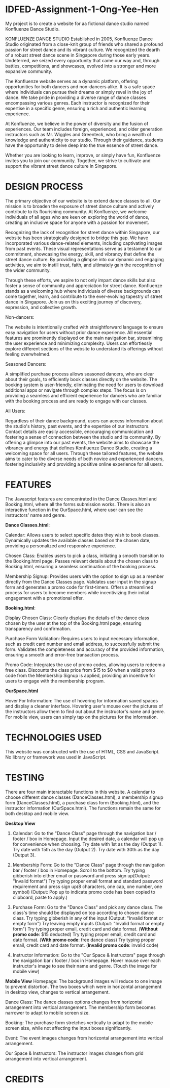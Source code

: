 # IDFED-Assignment-1-Ong-Yee-Hen
My project is to create a website for aa fictional dance studio named Konfluenze Dance Studio.

KONFLUENZE DANCE STUDIO
Established in 2005, Konfluenze Dance Studio originated from a close-knit group of friends who shared a profound passion for street dance and its vibrant culture. We recognized the dearth of a robust street dance scene in Singapore during those early years. Undeterred, we seized every opportunity that came our way and, through battles, competitions, and showcases, evolved into a stronger and more expansive community.

The Konfluenze website serves as a dynamic platform, offering opportunities for both dancers and non-dancers alike. It is a safe space where individuals can pursue their dreams or simply revel in the joy of dance. We take pride in providing a diverse range of dance classes encompassing various genres. Each instructor is recognized for their expertise in a specific genre, ensuring a rich and authentic learning experience.

At Konfluenze, we believe in the power of diversity and the fusion of experiences. Our team includes foreign, experienced, and older generation instructors such as Mr. Wiggles and Greenteck, who bring a wealth of knowledge and authenticity to our studio. Through their guidance, students have the opportunity to delve deep into the true essence of street dance.

Whether you are looking to learn, improve, or simply have fun, Konfluenze invites you to join our community. Together, we strive to cultivate and support the vibrant street dance culture in Singapore.


# DESIGN PROCESS
The primary objective of our website is to extend dance classes to all. Our mission is to broaden the exposure of street dance culture and actively contribute to its flourishing community. At Konfluenze, we welcome individuals of all ages who are keen on exploring the world of dance, creating an inclusive space for anyone with a passion for movement.

Recognizing the lack of recognition for street dance within Singapore, our website has been strategically designed to bridge this gap. We have incorporated various dance-related elements, including captivating images from past events. These visual representations serve as a testament to our commitment, showcasing the energy, skill, and vibrancy that define the street dance culture. By providing a glimpse into our dynamic and engaging activities, we aim to instill trust, faith, and ultimately gain the recognition of the wider community.

Through these efforts, we aspire to not only impart dance skills but also foster a sense of community and appreciation for street dance. Konfluenze stands as a welcoming hub where individuals of diverse backgrounds can come together, learn, and contribute to the ever-evolving tapestry of street dance in Singapore. Join us on this exciting journey of discovery, expression, and collective growth.


Non-dancers:

The website is intentionally crafted with straightforward language to ensure easy navigation for users without prior dance experience. All essential features are prominently displayed on the main navigation bar, streamlining the user experience and minimizing complexity. Users can effortlessly explore different sections of the website to understand its offerings without feeling overwhelmed.

Seasoned Dancers:

A simplified purchase process allows seasoned dancers, who are clear about their goals, to efficiently book classes directly on the website. The booking system is user-friendly, eliminating the need for users to download additional apps or navigate through complex steps. The focus is on providing a seamless and efficient experience for dancers who are familiar with the booking process and are ready to engage with our classes.

All Users:

Regardless of their dance background, users can access information about the studio's history, past events, and the expertise of our instructors. Contact details are easily accessible, encouraging communication and fostering a sense of connection between the studio and its community. By offering a glimpse into our past events, the website aims to showcase the vibrancy and energy that defines Konfluenze Dance Studio, creating a welcoming space for all users. Through these tailored features, the website aims to cater to the diverse needs of both novice and experienced dancers, fostering inclusivity and providing a positive online experience for all users.


# FEATURES
The Javascript features are concentrated in the Dance Classes.html and Booking.html, where all the forms submission works. There is also an interactive function in the OurSpace.html, where user can see the instructors' name and genre.  

**Dance Classes.html**:

Calendar:
Allows users to select specific dates they wish to book classes. Dynamically updates the available classes based on the chosen date, providing a personalized and responsive experience.

Chosen Class:
Enables users to pick a class, initiating a smooth transition to the Booking.html page. Passes relevant details about the chosen class to Booking.html, ensuring a seamless continuation of the booking process.

Membership Signup:
Provides users with the option to sign up as a member directly from the Dance Classes page. Validates user input in the signup form and generates a promo code for first-timers. Offers a streamlined process for users to become members while incentivizing their initial engagement with a promotional offer.

**Booking.html**:

Display Chosen Class:
Clearly displays the details of the dance class chosen by the user at the top of the Booking.html page, ensuring transparency and confirmation.

Purchase Form Validation:
Requires users to input necessary information, such as credit card number and email address, to successfully submit the form. Validates the completeness and accuracy of the provided information, ensuring a smooth and error-free transaction process.

Promo Code:
Integrates the use of promo codes, allowing users to redeem a free class. Discounts the class price from $15 to $0 when a valid promo code from the Membership Signup is applied, providing an incentive for users to engage with the membership program.

**OurSpace.html**

Hover For Information:
The use of hovering for information saved spaces and display a cleaner interface. Hovering user's mouse over the pictures of the instructors allow them to find out about the instructor's name and genre. For mobile view, users can simply tap on the pictures for the information.

# TECHNOLOGIES USED
This website was constructed with the use of HTML, CSS and JavaScript. No library or framework was used in JavaScript.

# TESTING
There are four main interactable functions in this website. A calendar to choose different dance classes (DanceClasses.html), a membership signup form (DanceClasses.html), a purchase class form (Booking.html), and the instructor information (OurSpace.html). The functions remain the same for both desktop and mobile view.

**Desktop View**
1) Calendar:
Go to the "Dance Class" page through the navigation bar / footer / box in Homepage.
Input the desired date, a calendar will pop up for convenience when choosing.
Try date with 1st as the day (Output 1).
Try date with 15th as the day (Output 2).
Try date with 30th as the day (Output 3).

2) Membership Form:
Go to the "Dance Class" page through the navigation bar / footer / box in Homepage.
Scroll to the bottom.
Try typing gibberish into either email or password and press sign up(Output: "Invalid format")
Try typing proper email format and standard password requirement and press sign up(8 characters, one cap, one number, one symbol) (Output: Pop up to indicate promo code has been copied to clipboard, paste to apply.) 

3) Purchase Form:
Go to the "Dance Class" and pick any dance class.
The class's time should be displayed on top according to chosen dance class.
Try typing gibberish in any of the input (Output: "Invalid format or empty form")
Try leaving empty inputs (Output: "Invalid format or empty form")
Try typing proper email, credit card and date format. (**Without promo code**: $15 deducted)
Try typing proper email, credit card and date format. (**With promo code**: free dance class)
Try typing proper email, credit card and date format. (**Invalid promo code**: invalid code)

4) Instructor Information:
Go to the "Our Space & Instructors" page through the navigation bar / footer / box in Homepage.
Hover mouse over each instructor's image to see their name and genre. (Touch the image for mobile view)

**Mobile View**
Homepage:
The background images will reduce to one image to prevent distortion. The two boxes which were in horizontal arrangement in desktop view, changes to vertical arrangement.

Dance Class:
The dance classes options changes from horizontal arrangement into vertical arrangement. The membership form becomes narrower to adapt to mobile screen size.

Booking:
The purchase form stretches vertically to adapt to the mobile screen size, while not affecting the input boxes significantly.

Event:
The event images changes from horizontal arrangement into vertical arrangement.

Our Space & Instructors:
The instructor images changes from grid arrangement into vertical arrangement.

# CREDITS
